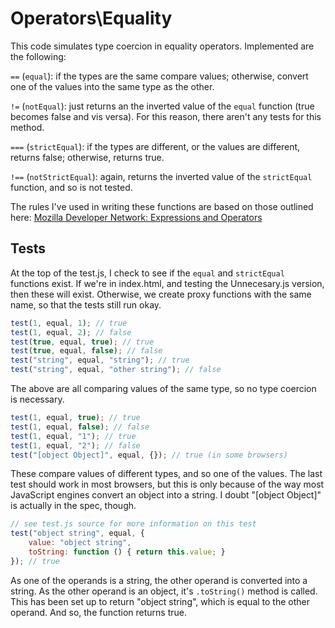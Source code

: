 # Operators\Equality

This code simulates type coercion in equality operators. Implemented are the following:

`==` (`equal`): if the types are the same compare values; otherwise, convert one of the values 
into the same type as the other.

`!=` (`notEqual`): just returns an the inverted value of the `equal` function (true becomes 
false and vis versa). For this reason, there aren't any tests for this method.

`===` (`strictEqual`): if the types are different, or the values are different, returns false; 
otherwise, returns true.

`!==` (`notStrictEqual`): again, returns the inverted value of the `strictEqual` function, and 
so is not tested.

The rules I've used in writing these functions are based on those outlined here: 
[Mozilla Developer Network: Expressions and Operators](https://developer.mozilla.org/en-US/docs/JavaScript/Guide/Expressions_and_Operators)


## Tests

At the top of the test.js, I check to see if the `equal` and `strictEqual` functions exist. If 
we're in index.html, and testing the Unnecesary.js version, then these will exist. Otherwise, 
we create proxy functions with the same name, so that the tests still run okay.

```js
test(1, equal, 1); // true
test(1, equal, 2); // false
test(true, equal, true); // true
test(true, equal, false); // false
test("string", equal, "string"); // true
test("string", equal, "other string"); // false
```
The above are all comparing values of the same type, so no type coercion is necessary.

```js
test(1, equal, true); // true
test(1, equal, false); // false
test(1, equal, "1"); // true
test(1, equal, "2"); // false
test("[object Object]", equal, {}); // true (in some browsers)
```
These compare values of different types, and so one of the values. The last test should work in 
most browsers, but this is only because of the way most JavaScript engines convert an object 
into a string. I doubt "[object Object]" is actually in the spec, though.

```js
// see test.js source for more information on this test
test("object string", equal, {
	value: "object string",
	toString: function () { return this.value; }
}); // true
```
As one of the operands is a string, the other operand is converted into a string. As the other 
operand is an object, it's `.toString()` method is called. This has been set up to return 
"object string", which is equal to the other operand. And so, the function returns true.
